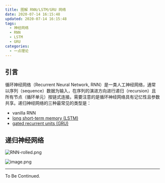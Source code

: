```yaml
---
title: 图解 RNN/LSTM/GRU 网络
date: 2020-07-14 16:15:48
updated: 2020-07-14 16:15:48
tags:
  - 神经网络
  - RNN
  - LSTM
  - GRU
categories:
  - 一点理论
---
```


## 引言

循环神经网络（Recurrent Neural Network, RNN）是一类人工神经网络，通常以序列（sequence）数据为输入，在序列的演进方向进行递归（recursion）且所有节点（循环单元）按链式连接。需要注意的是循环神经网络具有记忆性且参数共享。递归神经网络的三种最常见的类型是：

- vanilla RNN
- [long short-term memory (LSTM)](https://www.researchgate.net/publication/13853244_Long_Short-term_Memory)
- [gated recurrent units (GRU)](https://arxiv.org/abs/1409.1259)

<!-- more -->

## 递归神经网络



![RNN-rolled.png](https://i.loli.net/2020/07/14/hBSKabZfH1RLFeE.png)





![image.png](https://i.loli.net/2020/07/14/J6lyHBrf5Acjbvh.png)





---

To Be Continued.

<!-- Q.E.D. -->
